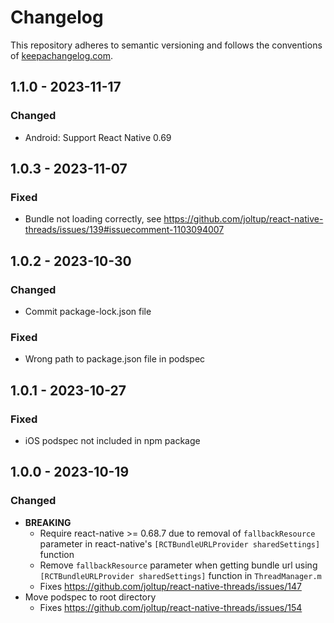 # Changelog

This repository adheres to semantic versioning and follows the conventions of [keepachangelog.com](http://keepachangelog.com).

## 1.1.0 - 2023-11-17
### Changed
- Android: Support React Native 0.69

## 1.0.3 - 2023-11-07
### Fixed
- Bundle not loading correctly, see https://github.com/joltup/react-native-threads/issues/139#issuecomment-1103094007

## 1.0.2 - 2023-10-30
### Changed
- Commit package-lock.json file

### Fixed
- Wrong path to package.json file in podspec

## 1.0.1 - 2023-10-27
### Fixed
- iOS podspec not included in npm package

## 1.0.0 - 2023-10-19
### Changed
- **BREAKING**
  - Require react-native >= 0.68.7 due to removal of `fallbackResource` parameter in react-native's `[RCTBundleURLProvider sharedSettings]` function
  - Remove `fallbackResource` parameter when getting bundle url using `[RCTBundleURLProvider sharedSettings]` function in `ThreadManager.m`
  - Fixes https://github.com/joltup/react-native-threads/issues/147
- Move podspec to root directory
  - Fixes https://github.com/joltup/react-native-threads/issues/154
